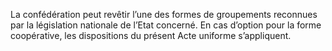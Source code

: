 La confédération peut revêtir l’une des formes de groupements reconnues par la législation nationale de l’Etat concerné.
En cas d’option pour la forme coopérative, les dispositions du présent Acte uniforme s’appliquent.